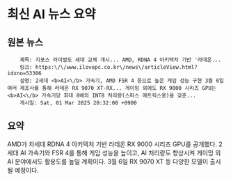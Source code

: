 # 최신 AI 뉴스 요약

## 원본 뉴스
		제목: 지포스 라이벌도 세대 교체 개시... AMD, RDNA 4 아키텍처 기반 '라데온...
		링크: https:\/\/www.ilovepc.co.kr\/news\/articleView.html?idxno=53306
		설명: 2세대 <b>AI<\/b> 가속기, AMD FSR 4 등으로 높은 게임 성능 구현 3월 6일 여러 제조사를 통해 라데온 RX 9070 XT·RX... 게이밍 외에도 RX 9000 시리즈 GPU는 <b>AI<\/b> 가속기당 최대 8배의 INT8 처리량(스파스 매트릭스용)을 갖춘... 
		게시일: Sat, 01 Mar 2025 20:32:00 +0900


## 요약
AMD가 차세대 RDNA 4 아키텍처 기반 라데온 RX 9000 시리즈 GPU를 공개했다. 2세대 AI 가속기와 FSR 4를 통해 게임 성능을 높이고, AI 처리량도 향상시켜 게이밍 외 AI 분야에서도 활용도를 높일 계획이다. 3월 6일 RX 9070 XT 등 다양한 모델이 출시될 예정이다.
